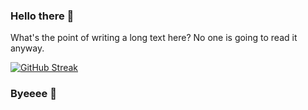 ### Hello there 🚀 
What's the point of writing a long text here? No one is going to read it anyway.

[![GitHub Streak](https://streak-stats.demolab.com?user=MaryWylde&theme=transparent&border_radius=15&card_width=500)](https://git.io/streak-stats)
### Byeeee 👋

<!--
**MaryWylde/MaryWylde** is a ✨ _special_ ✨ repository because its `README.md` (this file) appears on your GitHub profile.

Here are some ideas to get you started:

- 🔭 I’m currently working on ...
- 🌱 I’m currently learning ...
- 👯 I’m looking to collaborate on ...
- 🤔 I’m looking for help with ...
- 💬 Ask me about ...
- 📫 How to reach me: ...
- 😄 Pronouns: ...
- ⚡ Fun fact: ...
-->

